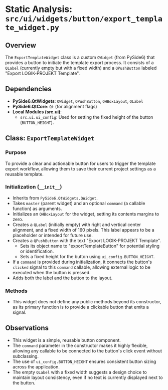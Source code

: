 # Static Analysis: `src/ui/widgets/button/export_template_widget.py`

## Overview
The `ExportTemplateWidget` class is a custom `QWidget` (from PySide6) that provides a button to initiate the template export process. It consists of a `QLabel` (currently empty but with a fixed width) and a `QPushButton` labeled "Export LOGIK-PROJEKT Template".

## Dependencies
- **PySide6.QtWidgets**: `QWidget`, `QPushButton`, `QHBoxLayout`, `QLabel`
- **PySide6.QtCore**: `Qt` (for alignment flags)
- **Local Modules (src.ui)**:
    - `src.ui.ui_config`: Used for setting the fixed height of the button (`BUTTON_HEIGHT`).

## Class: `ExportTemplateWidget`

### Purpose
To provide a clear and actionable button for users to trigger the template export workflow, allowing them to save their current project settings as a reusable template.

### Initialization (`__init__`)
- Inherits from `PySide6.QtWidgets.QWidget`.
- Takes `master` (parent widget) and an optional `command` (a callable function) as arguments.
- Initializes an `QHBoxLayout` for the widget, setting its contents margins to zero.
- Creates a `QLabel` (initially empty) with right and vertical center alignment, and a fixed width of 160 pixels. This label appears to be a placeholder or intended for future use.
- Creates a `QPushButton` with the text "Export LOGIK-PROJEKT Template".
    - Sets its object name to "exportTemplateButton" for potential styling or identification.
    - Sets a fixed height for the button using `ui_config.BUTTON_HEIGHT`.
- If a `command` is provided during initialization, it connects the button's `clicked` signal to this `command` callable, allowing external logic to be executed when the button is pressed.
- Adds both the label and the button to the layout.

### Methods
- This widget does not define any public methods beyond its constructor, as its primary function is to provide a clickable button that emits a signal.

## Observations
- This widget is a simple, reusable button component.
- The `command` parameter in the constructor makes it highly flexible, allowing any callable to be connected to the button's click event without subclassing.
- The use of `ui_config.BUTTON_HEIGHT` ensures consistent button sizing across the application.
- The empty `QLabel` with a fixed width suggests a design choice to maintain layout consistency, even if no text is currently displayed next to the button.
